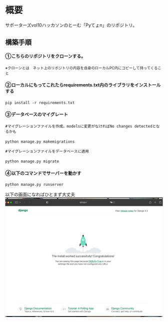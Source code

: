 # 概要
サポーターズvol10ハッカソンのとーむ「Pyてょn」のリポジトリ。

## 構築手順
#### ①こちらのリポジトリをクローンする。

<small>※クローンとは　ネット上のリポジトリの内容を自身のローカルPC内にコピーして持ってくること</small>

#### ②ローカルにもってこれたらrequirements.txt内のライブラリをインストールする

```
pip install -r requirements.txt
```

#### ③データベースのマイグレート
```
#マイグレーションファイルを作成。modelsに変更がなければNo changes detectedとなるかも

python manage.py makemigrations
```

```
#マイグレーションファイルをデータベースに適用

python manage.py migrate
```

#### ④以下のコマンドでサーバーを動かす
```
python manage.py runserver
```
以下の画面になればひとまず大丈夫
![img.png](img.png)